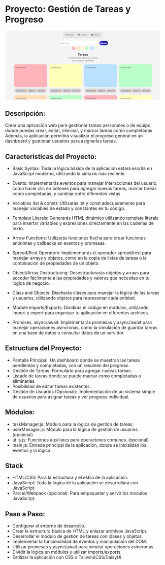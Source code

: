 # Proyecto: Gestión de Tareas y Progreso

<img src="src/img/screen.png">

## Descripción:
Crear una aplicación web para gestionar tareas personales o de equipo, donde puedas crear, editar, eliminar, y marcar tareas como completadas. Además, la aplicación permitirá visualizar el progreso general en un dashboard y gestionar usuarios para asignarles tareas.

## Características del Proyecto:
- Basic Syntax: Toda la lógica básica de la aplicación estará escrita en JavaScript moderno, utilizando la sintaxis más reciente.

- Events: Implementarás eventos para manejar interacciones del usuario, como hacer clic en botones para agregar nuevas tareas, marcar tareas como completadas, y cambiar entre diferentes vistas.

- Variables (let & const): Utilizarás let y const adecuadamente para manejar variables de estado y constantes en tu código.

- Template Literals: Generarás HTML dinámico utilizando template literals para insertar variables y expresiones directamente en las cadenas de texto.

- Arrow Functions: Utilizarás funciones flecha para crear funciones anónimas y callbacks en eventos y promesas.

- Spread/Rest Operators: Implementarás el operador spread/rest para manejar arrays y objetos, como en la copia de listas de tareas o la combinación de propiedades de un objeto.

- Object/Array Destructuring: Desestructurarás objetos y arrays para acceder fácilmente a las propiedades y valores que necesitas en tu lógica de negocio.

- Class and Objects: Diseñarás clases para manejar la lógica de las tareas y usuarios, utilizando objetos para representar cada entidad. 

- Module Imports/Exports: Dividirás el código en módulos, utilizando import y export para organizar tu aplicación en diferentes archivos.

- Promises, async/await: Implementarás promesas y async/await para manejar operaciones asíncronas, como la simulación de guardar tareas en una base de datos o consultar datos de un servidor.

## Estructura del Proyecto:

- Pantalla Principal: Un dashboard donde se muestran las tareas pendientes y completadas, con un resumen del progreso.
- Gestión de Tareas: Formulario para agregar nuevas tareas.
- Listado de tareas donde se puede marcar como completadas o eliminarlas.
- Posibilidad de editar tareas existentes.
- Gestión de Usuarios (Opcional): Implementación de un sistema simple de usuarios para asignar tareas y ver progreso individual.

## Módulos: 
- taskManager.js: Módulo para la lógica de gestión de tareas.
- userManager.js: Módulo para la lógica de gestión de usuarios. (opcional)
- utils.js: Funciones auxiliares para operaciones comunes. (opcional)
- main.js: Entrada principal de la aplicación, donde se inicializan los eventos y la lógica.

## Stack
- HTML/CSS: Para la estructura y el estilo de la aplicación.
- JavaScript: Toda la lógica de la aplicación se desarrollará con JavaScript.
- Parcel/Webpack (opcional): Para empaquetar y servir los módulos JavaScript.

## Paso a Paso:
- Configurar el entorno de desarrollo.
- Crear la estructura básica de HTML y enlazar archivos JavaScript.
- Desarrollar el módulo de gestión de tareas con clases y objetos.
- Implementar la funcionalidad de eventos y manipulación del DOM.
- Utilizar promesas y async/await para simular operaciones asíncronas.
- Dividir la lógica en módulos y utilizar imports/exports.
- Estilizar la aplicación con CSS o TailwindCSS/DaisyUI.